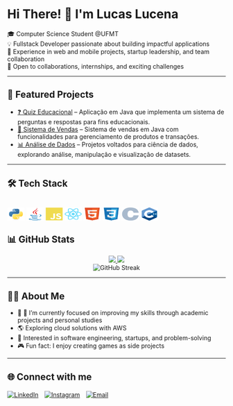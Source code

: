 # Hi There! 👋 I'm Lucas Lucena  

🎓 Computer Science Student @UFMT  
💡 Fullstack Developer passionate about building impactful applications  
🚀 Experience in web and mobile projects, startup leadership, and team collaboration  
💼 Open to collaborations, internships, and exciting challenges  

---

## 🚀 Featured Projects  

- [❓ Quiz Educacional](https://github.com/lucaslucena-la/Quiz-java) – Aplicação em Java que implementa um sistema de perguntas e respostas para fins educacionais.  
- [🛒 Sistema de Vendas](https://github.com/lucaslucena-la/Sistema-de-Vendas) – Sistema de vendas em Java com funcionalidades para gerenciamento de produtos e transações.  
- [📊 Análise de Dados](https://github.com/lucaslucena-la/Data_Science) – Projetos voltados para ciência de dados, explorando análise, manipulação e visualização de datasets.  

---

## 🛠 Tech Stack   

<div style="display: inline_block"><br> <img align="center" alt="Lucas-Python" height="30" width="40" src="https://raw.githubusercontent.com/devicons/devicon/master/icons/python/python-original.svg"> <img align="center" alt="Lucas-Java" height="30" width="40" src="https://raw.githubusercontent.com/devicons/devicon/master/icons/java/java-original.svg"> <img align="center" alt="Lucas-JS" height="30" width="40" src="https://raw.githubusercontent.com/devicons/devicon/master/icons/javascript/javascript-plain.svg"> <img align="center" alt="Lucas-React" height="30" width="40" src="https://raw.githubusercontent.com/devicons/devicon/master/icons/react/react-original.svg"> <img align="center" alt="Lucas-HTML" height="30" width="40" src="https://raw.githubusercontent.com/devicons/devicon/master/icons/html5/html5-original.svg"> <img align="center" alt="Lucas-CSS" height="30" width="40" src="https://raw.githubusercontent.com/devicons/devicon/master/icons/css3/css3-original.svg"> <img align="center" alt="Lucas-C" height="30" width="40" src="https://raw.githubusercontent.com/devicons/devicon/master/icons/c/c-original.svg"> <img align="center" alt="Lucas-Cpp" height="30" width="40" src="https://raw.githubusercontent.com/devicons/devicon/master/icons/cplusplus/cplusplus-original.svg"> </div>

## 📊 GitHub Stats  

<div align="center">
  <a href="https://github.com/lucaslucena-la">
    <img height="180em" src="https://github-readme-stats.vercel.app/api?username=lucaslucena-la&show_icons=true&theme=tokyonight&include_all_commits=true&count_private=true" />
    <img height="180em" src="https://github-readme-stats.vercel.app/api/top-langs/?username=lucaslucena-la&layout=compact&langs_count=16&theme=tokyonight" />
  </a>
  <br>
  <img src="https://streak-stats.demolab.com?user=lucaslucena-la&theme=tokyonight" alt="GitHub Streak" />
</div>

---

## 👨‍💻 About Me  

- 🔭 🔭 I’m currently focused on improving my skills through academic projects and personal studies 
- 🌎 Exploring cloud solutions with AWS  
- 🎯 Interested in software engineering, startups, and problem-solving  
- 🎮 Fun fact: I enjoy creating games as side projects  

---

## 🌐 Connect with me  

<div style="margin-top: 20px">
  <a href="https://www.linkedin.com/in/lucaslucena-la" target="_blank" style="display: inline-block; margin-right: 10px;">
    <img src="https://img.shields.io/badge/-LinkedIn-0A66C2?style=for-the-badge&logo=linkedin&logoColor=white" alt="LinkedIn">
  </a>
  
  <a href="https://instagram.com/lucena.dev" target="_blank" style="display: inline-block; margin-right: 10px;">
    <img src="https://img.shields.io/badge/-Instagram-E4405F?style=for-the-badge&logo=instagram&logoColor=white" alt="Instagram">
  </a>
  
  <a href="mailto:lucaslucena.dev123@gmail.com" target="_blank" style="display: inline-block;">
    <img src="https://img.shields.io/badge/-Email-D14836?style=for-the-badge&logo=gmail&logoColor=white" alt="Email">
  </a>
</div>
